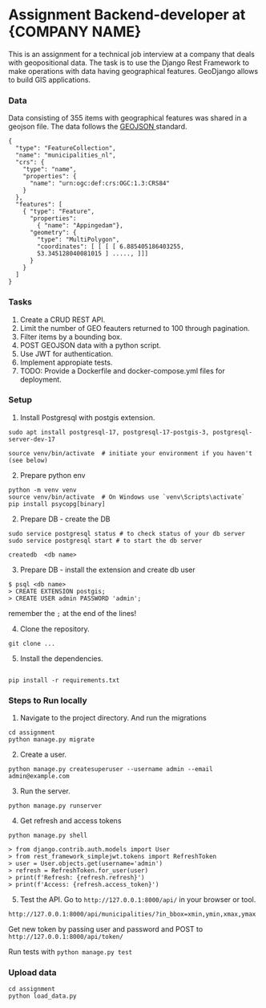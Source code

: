 # Assignment Backend-developer at {COMPANY NAME}

This is an assignment for a technical job interview at a company that deals with geopositional data. The task is to use the Django Rest Framework to make operations with data having geographical features. GeoDjango allows to build GIS applications. 


### Data
Data consisting of 355 items with geographical features was shared in a geojson file. The data follows the [GEOJSON ](https://en.wikipedia.org/wiki/GeoJSON) standard. 

```
{
  "type": "FeatureCollection",
  "name": "municipalities_nl",
  "crs": { 
    "type": "name", 
    "properties": { 
      "name": "urn:ogc:def:crs:OGC:1.3:CRS84" 
    } 
  },
  "features": [
    { "type": "Feature", 
      "properties": 
        { "name": "Appingedam"}, 
      "geometry": { 
        "type": "MultiPolygon", 
        "coordinates": [ [ [ [ 6.885405186403255, 
        53.345128040081015 ] ....., ]]]
      }
    }
  ]
}
```

### Tasks
1. Create a CRUD REST API.
2. Limit the number of GEO feauters returned to 100 through pagination.
3. Filter items by a bounding box.
4. POST GEOJSON data with a python script.
5. Use JWT for authentication.
6. Implement appropiate tests.
7. TODO: Provide a Dockerfile and docker-compose.yml files for deployment. 

### Setup
1. Install Postgresql with postgis extension.
```
sudo apt install postgresql-17, postgresql-17-postgis-3, postgresql-server-dev-17

source venv/bin/activate  # initiate your environment if you haven't (see below)
```
2. Prepare python env
```
python -m venv venv
source venv/bin/activate  # On Windows use `venv\Scripts\activate`
pip install psycopg[binary]

```
2. Prepare DB - create the DB
```
sudo service postgresql status # to check status of your db server
sudo service postgresql start # to start the db server

createdb  <db name>

```
3. Prepare DB - install the extension and create db user

```
$ psql <db name>
> CREATE EXTENSION postgis;
> CREATE USER admin PASSWORD 'admin';
```
remember the `;` at the end of the lines!

4. Clone the repository.
```
git clone ...
```
5. Install the dependencies.
```

pip install -r requirements.txt
```
### Steps to Run locally
1. Navigate to the project directory. And run the migrations

```
cd assignment
python manage.py migrate
```
2. Create a user.
```
python manage.py createsuperuser --username admin --email admin@example.com
```

3. Run the server.
```
python manage.py runserver
```

4. Get refresh and access tokens
```
python manage.py shell

> from django.contrib.auth.models import User
> from rest_framework_simplejwt.tokens import RefreshToken
> user = User.objects.get(username='admin')
> refresh = RefreshToken.for_user(user)
> print(f'Refresh: {refresh.refresh}')
> print(f'Access: {refresh.access_token}')
```

5. Test the API.
Go to `http://127.0.0.1:8000/api/` in your browser or tool.

`http://127.0.0.1:8000/api/municipalities/?in_bbox=xmin,ymin,xmax,ymax`

Get new token by passing user and password and POST to `http://127.0.0.1:8000/api/token/`

Run tests with `python manage.py test`


### Upload data
``` 
cd assignment
python load_data.py
```


